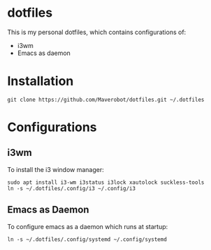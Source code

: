 # dotfiles
This is my personal dotfiles, which contains configurations of:
* i3wm
* Emacs as daemon

# Installation
```
git clone https://github.com/Maverobot/dotfiles.git ~/.dotfiles
```

# Configurations 
## i3wm
To install the i3 window manager:
```
sudo apt install i3-wm i3status i3lock xautolock suckless-tools
ln -s ~/.dotfiles/.config/i3 ~/.config/i3
```

## Emacs as Daemon
To configure emacs as a daemon which runs at startup:
```
ln -s ~/.dotfiles/.config/systemd ~/.config/systemd
```
